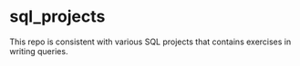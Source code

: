 # sql_projects
This repo is consistent with various SQL projects that contains exercises in writing queries.
